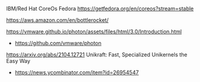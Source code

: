 
IBM/Red Hat CoreOs Fedora https://getfedora.org/en/coreos?stream=stable

https://aws.amazon.com/en/bottlerocket/

https://vmware.github.io/photon/assets/files/html/3.0/Introduction.html
* https://github.com/vmware/photon

https://arxiv.org/abs/2104.12721 Unikraft: Fast, Specialized Unikernels the Easy Way
* https://news.ycombinator.com/item?id=26954547
